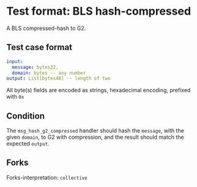 # Test format: BLS hash-compressed

A BLS compressed-hash to G2.

## Test case format

```yaml
input: 
  message: bytes32,
  domain: bytes -- any number
output: List[bytes48] -- length of two
```

All byte(s) fields are encoded as strings, hexadecimal encoding, prefixed with `0x`


## Condition

The `msg_hash_g2_compressed` handler should hash the `message`, with the given `domain`, to G2 with compression, and the result should match the expected `output`.

## Forks

Forks-interpretation: `collective` 
